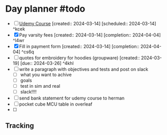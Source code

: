 # Day planner #todo 
- [ ] [Udemy Course](https://www.udemy.com/course/ros2-for-beginners/learn/lecture/21805816#overview)  [created:: 2024-03-14]  [scheduled:: 2024-03-14] ^kcek
- [x] Pay varsity fees  [created:: 2024-03-14]  [completion:: 2024-04-04] ^l4wr
- [x] Fill in payment form  [created:: 2024-03-14]  [completion:: 2024-04-04] ^cs6q
- [ ] quotes for embroidery for hoodies (groupware)  [created:: 2024-03-19]  [due:: 2024-03-26] ^4khl
- [ ] write a paragraph with objectives and tests and post on slack
	- [ ] what you want to achive
	- [ ] goals
	- [ ] test in sim and real
	- [ ] slack!!!!
- [ ] send bank statement for udemy course to herman
- [ ] pocket cube MCU table in overleaf
- [ ] 

## Tracking